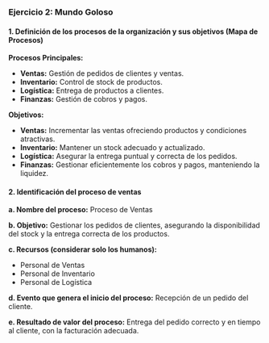 ### Ejercicio 2: Mundo Goloso

#### 1. Definición de los procesos de la organización y sus objetivos (Mapa de Procesos)

**Procesos Principales:**
- **Ventas:** Gestión de pedidos de clientes y ventas.
- **Inventario:** Control de stock de productos.
- **Logística:** Entrega de productos a clientes.
- **Finanzas:** Gestión de cobros y pagos.

**Objetivos:**
- **Ventas:** Incrementar las ventas ofreciendo productos y condiciones atractivas.
- **Inventario:** Mantener un stock adecuado y actualizado.
- **Logística:** Asegurar la entrega puntual y correcta de los pedidos.
- **Finanzas:** Gestionar eficientemente los cobros y pagos, manteniendo la liquidez.

#### 2. Identificación del proceso de ventas

**a. Nombre del proceso:** Proceso de Ventas

**b. Objetivo:** Gestionar los pedidos de clientes, asegurando la disponibilidad del stock y la entrega correcta de los productos.

**c. Recursos (considerar solo los humanos):**
- Personal de Ventas
- Personal de Inventario
- Personal de Logística

**d. Evento que genera el inicio del proceso:** Recepción de un pedido del cliente.

**e. Resultado de valor del proceso:** Entrega del pedido correcto y en tiempo al cliente, con la facturación adecuada.